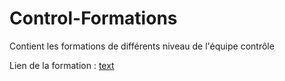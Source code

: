 # Control-Formations
Contient les formations de différents niveau de l'équipe contrôle

Lien de la formation : [text](https://www.notion.so/Formation-contr-le-niveau-1-1f9e0e9a03dd800d8884e747c801ec0e)